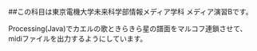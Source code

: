 ##この科目は東京電機大学未来科学部情報メディア学科 メディア演習Bです。

Processing(Java)でカエルの歌ときらきら星の譜面をマルコフ連鎖させて、midiファイルを出力するようにしています。
